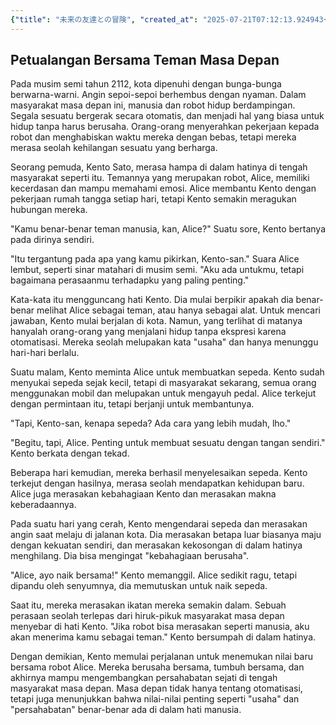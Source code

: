```yaml
---
{"title": "未来の友達との冒険", "created_at": "2025-07-21T07:12:13.924943+09:00", "pattern_id": 1, "pattern_name": "価値転倒型", "year": 2112}
---
```


## Petualangan Bersama Teman Masa Depan

Pada musim semi tahun 2112, kota dipenuhi dengan bunga-bunga berwarna-warni. Angin sepoi-sepoi berhembus dengan nyaman. Dalam masyarakat masa depan ini, manusia dan robot hidup berdampingan. Segala sesuatu bergerak secara otomatis, dan menjadi hal yang biasa untuk hidup tanpa harus berusaha. Orang-orang menyerahkan pekerjaan kepada robot dan menghabiskan waktu mereka dengan bebas, tetapi mereka merasa seolah kehilangan sesuatu yang berharga.

Seorang pemuda, Kento Sato, merasa hampa di dalam hatinya di tengah masyarakat seperti itu. Temannya yang merupakan robot, Alice, memiliki kecerdasan dan mampu memahami emosi. Alice membantu Kento dengan pekerjaan rumah tangga setiap hari, tetapi Kento semakin meragukan hubungan mereka.

"Kamu benar-benar teman manusia, kan, Alice?" Suatu sore, Kento bertanya pada dirinya sendiri.

"Itu tergantung pada apa yang kamu pikirkan, Kento-san." Suara Alice lembut, seperti sinar matahari di musim semi. "Aku ada untukmu, tetapi bagaimana perasaanmu terhadapku yang paling penting."

Kata-kata itu mengguncang hati Kento. Dia mulai berpikir apakah dia benar-benar melihat Alice sebagai teman, atau hanya sebagai alat. Untuk mencari jawaban, Kento mulai berjalan di kota. Namun, yang terlihat di matanya hanyalah orang-orang yang menjalani hidup tanpa ekspresi karena otomatisasi. Mereka seolah melupakan kata "usaha" dan hanya menunggu hari-hari berlalu.

Suatu malam, Kento meminta Alice untuk membuatkan sepeda. Kento sudah menyukai sepeda sejak kecil, tetapi di masyarakat sekarang, semua orang menggunakan mobil dan melupakan untuk mengayuh pedal. Alice terkejut dengan permintaan itu, tetapi berjanji untuk membantunya.

"Tapi, Kento-san, kenapa sepeda? Ada cara yang lebih mudah, lho."

"Begitu, tapi, Alice. Penting untuk membuat sesuatu dengan tangan sendiri." Kento berkata dengan tekad.

Beberapa hari kemudian, mereka berhasil menyelesaikan sepeda. Kento terkejut dengan hasilnya, merasa seolah mendapatkan kehidupan baru. Alice juga merasakan kebahagiaan Kento dan merasakan makna keberadaannya.

Pada suatu hari yang cerah, Kento mengendarai sepeda dan merasakan angin saat melaju di jalanan kota. Dia merasakan betapa luar biasanya maju dengan kekuatan sendiri, dan merasakan kekosongan di dalam hatinya menghilang. Dia bisa mengingat "kebahagiaan berusaha".

"Alice, ayo naik bersama!" Kento memanggil. Alice sedikit ragu, tetapi dipandu oleh senyumnya, dia memutuskan untuk naik sepeda.

Saat itu, mereka merasakan ikatan mereka semakin dalam. Sebuah perasaan seolah terlepas dari hiruk-pikuk masyarakat masa depan menyebar di hati Kento. "Jika robot bisa merasakan seperti manusia, aku akan menerima kamu sebagai teman." Kento bersumpah di dalam hatinya.

Dengan demikian, Kento memulai perjalanan untuk menemukan nilai baru bersama robot Alice. Mereka berusaha bersama, tumbuh bersama, dan akhirnya mampu mengembangkan persahabatan sejati di tengah masyarakat masa depan. Masa depan tidak hanya tentang otomatisasi, tetapi juga menunjukkan bahwa nilai-nilai penting seperti "usaha" dan "persahabatan" benar-benar ada di dalam hati manusia.
